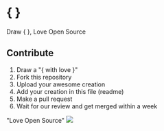 # { }
Draw { }, Love Open Source

## Contribute

1. Draw a "{ with love }" 
2. Fork this repository
3. Upload your awesome creation
4. Add your creation in this file (readme)
5. Make a pull request
6. Wait for our review and get merged within a week


"Love Open Source"
![](love_opensource.png)
